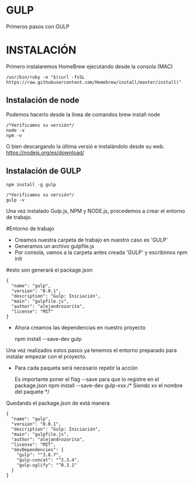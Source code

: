 # GULP
Primeros pasos con GULP


# INSTALACIÓN 

Primero instalaremos HomeBrew ejecutando desde la consola (MAC)

	/usr/bin/ruby -e "$(curl -fsSL https://raw.githubusercontent.com/Homebrew/install/master/install)"

## Instalación de node ##

Podemos hacerlo desde la línea de comandos
	brew install node

	/*Verificamos su versión*/
	node -v
	npm -v

O bien descargando la última versió e instalándolo desde su web.
https://nodejs.org/es/download/


## Instalación de GULP ##
	npm install -g gulp

	/*Verificamos su versión*/
	gulp -v


Una vez instalado Gulp.js, NPM y NODE.js, procedemos a crear el entorno de trabajo.

	
#Entorno de trabajo

- Creamos nuestra carpeta de trabajo en nuestro caso es 'GULP'
- Generamos un archivo gulpfile.js
- Por consola, vamos a la carpeta antes creada 'GULP' y escribimos
	npm init

#esto son generará el package.json

	{
	  "name": "gulp",
	  "version": "0.0.1",
	  "description": "Gulp: Iniciación",
	  "main": "gulpfile.js",
	  "author": "alejandrozorita",
	  "license": "MIT"
	}

- Ahora creamos las dependencias en nuestro proyecto

	npm install --save-dev gulp


Una vez realizados estos pasos ya tenemos el entorno preparado para instalar empezar con el proyecto.

- Para cada paqueta será necesario repetir la acción

		
	Es importante poner el flag --save para que lo registre en el package.json
	npm install --save-dev gulp-xxx 
	/* Siendo xx el nombre del paquete */
	

Quedando el package.json de está manera

	{
	  "name": "gulp",
	  "version": "0.0.1",
	  "description": "Gulp: Iniciación",
	  "main": "gulpfile.js",
	  "author": "alejandrozorita",
	  "license": "MIT",
	  "devDependencies": {
	    "gulp": "^3.8.7",
	    "gulp-concat": "^2.3.4",
	    "gulp-uglify": "^0.3.1"
	  }
	}
